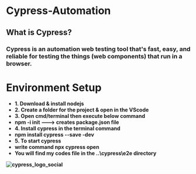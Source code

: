 # Cypress-Automation
<h2>What is Cypress?</h2>
<h3><p>Cypress is an automation web testing tool that's fast, easy, and reliable for testing the things (web components) that run in a browser.</p></h3>

# Environment Setup
<ul>
<li><b>1. Download & install nodejs</b></li>
<li><b>2. Create a folder for the project & open in the VScode<b></li>
<li><b>3. Open cmd/terminal then execute below command</b></li>
<li>npm -i init ---> creates package.json file</li>
<li><b>4. Install cypress in the terminal command</b></li>
<li>npm install cypress --save -dev</li>
<li><b>5. To start cypress</b></li>
<li>write command npx cypress open</li>
<li>You will find my codes file in the ..\cypress\e2e directory</li>
</ul>

![cypress_logo_social](https://github.com/Zahid-H/Cypress-Automation/assets/83463788/8f20a399-5376-41e4-9e58-7627f2c26fcc)

